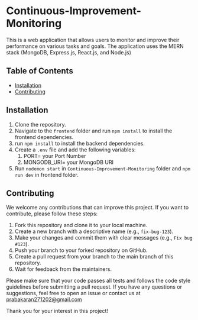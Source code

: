 # Continuous-Improvement-Monitoring

This is a web application that allows users to monitor and improve their performance on various tasks and goals. The application uses the MERN stack (MongoDB, Express.js, React.js, and Node.js) 

## Table of Contents

- [Installation](#installation)
- [Contributing](#contributing)

## Installation

1. Clone the repository.
2. Navigate to the `frontend` folder and run `npm install` to install the frontend dependencies.
3. run `npm install` to install the backend dependencies.
4. Create a `.env` file and add the following variables:
    1. PORT= your Port Number
    2. MONGODB_URI= your MongoDB URI
5. Run `nodemon start` in  `Continuous-Improvement-Monitoring` folder and `npm run dev` in frontend folder.
   
## Contributing

We welcome any contributions that can improve this project. If you want to contribute, please follow these steps:

1. Fork this repository and clone it to your local machine.
2. Create a new branch with a descriptive name (e.g., `fix-bug-123`).
3. Make your changes and commit them with clear messages (e.g., `Fix bug #123`).
4. Push your branch to your forked repository on GitHub.
5. Create a pull request from your branch to the main branch of this repository.
6. Wait for feedback from the maintainers.

Please make sure that your code passes all tests and follows the code style guidelines before submitting a pull request. If you have any questions or suggestions, feel free to open an issue or contact us at prabakaran271202@gmail.com

Thank you for your interest in this project!

